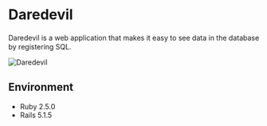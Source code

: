 # Daredevil

Daredevil is a web application that makes it easy to see data in the database　by registering SQL.

![Daredevil](https://orig00.deviantart.net/3248/f/2008/143/b/b/daredevil_by_jebriodo.jpg)


## Environment

- Ruby 2.5.0
- Rails 5.1.5
